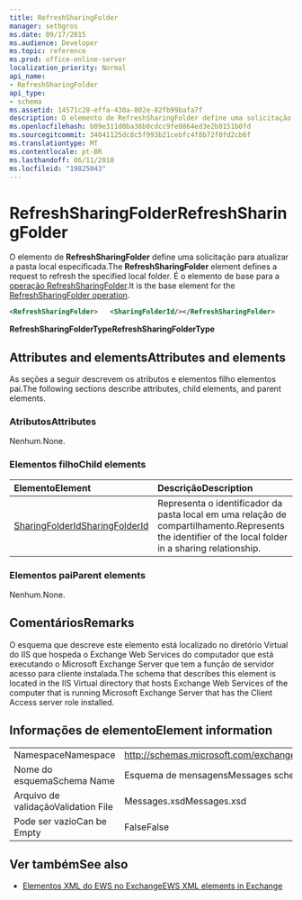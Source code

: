 ```yaml
---
title: RefreshSharingFolder
manager: sethgros
ms.date: 09/17/2015
ms.audience: Developer
ms.topic: reference
ms.prod: office-online-server
localization_priority: Normal
api_name:
- RefreshSharingFolder
api_type:
- schema
ms.assetid: 14571c28-effa-430a-802e-82fb99bafa7f
description: O elemento de RefreshSharingFolder define uma solicitação para atualizar a pasta local especificada. É o elemento de base para a operação RefreshSharingFolder.
ms.openlocfilehash: b09e311d0ba38b0cdcc9fe0864ed3e2b0151b0fd
ms.sourcegitcommit: 34041125dc8c5f993b21cebfc4f8b72f0fd2cb6f
ms.translationtype: MT
ms.contentlocale: pt-BR
ms.lasthandoff: 06/11/2018
ms.locfileid: "19825043"
---
```

# <a name="refreshsharingfolder"></a><span data-ttu-id="7153e-104">RefreshSharingFolder</span><span class="sxs-lookup"><span data-stu-id="7153e-104">RefreshSharingFolder</span></span>

<span data-ttu-id="7153e-105">O elemento de **RefreshSharingFolder** define uma solicitação para atualizar a pasta local especificada.</span><span class="sxs-lookup"><span data-stu-id="7153e-105">The **RefreshSharingFolder** element defines a request to refresh the specified local folder.</span></span> <span data-ttu-id="7153e-106">É o elemento de base para a [operação RefreshSharingFolder](refreshsharingfolder-operation.md).</span><span class="sxs-lookup"><span data-stu-id="7153e-106">It is the base element for the [RefreshSharingFolder operation](refreshsharingfolder-operation.md).</span></span>
  
```xml
<RefreshSharingFolder>   <SharingFolderId/></RefreshSharingFolder>
```

 <span data-ttu-id="7153e-107">**RefreshSharingFolderType**</span><span class="sxs-lookup"><span data-stu-id="7153e-107">**RefreshSharingFolderType**</span></span>
## <a name="attributes-and-elements"></a><span data-ttu-id="7153e-108">Attributes and elements</span><span class="sxs-lookup"><span data-stu-id="7153e-108">Attributes and elements</span></span>

<span data-ttu-id="7153e-109">As seções a seguir descrevem os atributos e elementos filho elementos pai.</span><span class="sxs-lookup"><span data-stu-id="7153e-109">The following sections describe attributes, child elements, and parent elements.</span></span>
  
### <a name="attributes"></a><span data-ttu-id="7153e-110">Atributos</span><span class="sxs-lookup"><span data-stu-id="7153e-110">Attributes</span></span>

<span data-ttu-id="7153e-111">Nenhum.</span><span class="sxs-lookup"><span data-stu-id="7153e-111">None.</span></span>
  
### <a name="child-elements"></a><span data-ttu-id="7153e-112">Elementos filho</span><span class="sxs-lookup"><span data-stu-id="7153e-112">Child elements</span></span>

|<span data-ttu-id="7153e-113">**Elemento**</span><span class="sxs-lookup"><span data-stu-id="7153e-113">**Element**</span></span>|<span data-ttu-id="7153e-114">**Descrição**</span><span class="sxs-lookup"><span data-stu-id="7153e-114">**Description**</span></span>|
|:-----|:-----|
|[<span data-ttu-id="7153e-115">SharingFolderId</span><span class="sxs-lookup"><span data-stu-id="7153e-115">SharingFolderId</span></span>](sharingfolderid.md) <br/> |<span data-ttu-id="7153e-116">Representa o identificador da pasta local em uma relação de compartilhamento.</span><span class="sxs-lookup"><span data-stu-id="7153e-116">Represents the identifier of the local folder in a sharing relationship.</span></span>  <br/> |
   
### <a name="parent-elements"></a><span data-ttu-id="7153e-117">Elementos pai</span><span class="sxs-lookup"><span data-stu-id="7153e-117">Parent elements</span></span>

<span data-ttu-id="7153e-118">Nenhum.</span><span class="sxs-lookup"><span data-stu-id="7153e-118">None.</span></span>
  
## <a name="remarks"></a><span data-ttu-id="7153e-119">Comentários</span><span class="sxs-lookup"><span data-stu-id="7153e-119">Remarks</span></span>

<span data-ttu-id="7153e-120">O esquema que descreve este elemento está localizado no diretório Virtual do IIS que hospeda o Exchange Web Services do computador que está executando o Microsoft Exchange Server que tem a função de servidor acesso para cliente instalada.</span><span class="sxs-lookup"><span data-stu-id="7153e-120">The schema that describes this element is located in the IIS Virtual directory that hosts Exchange Web Services of the computer that is running Microsoft Exchange Server that has the Client Access server role installed.</span></span>
  
## <a name="element-information"></a><span data-ttu-id="7153e-121">Informações de elemento</span><span class="sxs-lookup"><span data-stu-id="7153e-121">Element information</span></span>

|||
|:-----|:-----|
|<span data-ttu-id="7153e-122">Namespace</span><span class="sxs-lookup"><span data-stu-id="7153e-122">Namespace</span></span>  <br/> |http://schemas.microsoft.com/exchange/services/2006/messages  <br/> |
|<span data-ttu-id="7153e-123">Nome do esquema</span><span class="sxs-lookup"><span data-stu-id="7153e-123">Schema Name</span></span>  <br/> |<span data-ttu-id="7153e-124">Esquema de mensagens</span><span class="sxs-lookup"><span data-stu-id="7153e-124">Messages schema</span></span>  <br/> |
|<span data-ttu-id="7153e-125">Arquivo de validação</span><span class="sxs-lookup"><span data-stu-id="7153e-125">Validation File</span></span>  <br/> |<span data-ttu-id="7153e-126">Messages.xsd</span><span class="sxs-lookup"><span data-stu-id="7153e-126">Messages.xsd</span></span>  <br/> |
|<span data-ttu-id="7153e-127">Pode ser vazio</span><span class="sxs-lookup"><span data-stu-id="7153e-127">Can be Empty</span></span>  <br/> |<span data-ttu-id="7153e-128">False</span><span class="sxs-lookup"><span data-stu-id="7153e-128">False</span></span>  <br/> |
   
## <a name="see-also"></a><span data-ttu-id="7153e-129">Ver também</span><span class="sxs-lookup"><span data-stu-id="7153e-129">See also</span></span>



- [<span data-ttu-id="7153e-130">Elementos XML do EWS no Exchange</span><span class="sxs-lookup"><span data-stu-id="7153e-130">EWS XML elements in Exchange</span></span>](ews-xml-elements-in-exchange.md)

